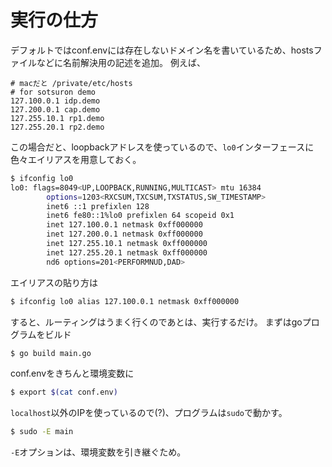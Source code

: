 # 実行の仕方
デフォルトではconf.envには存在しないドメイン名を書いているため、hostsファイルなどに名前解決用の記述を追加。
例えば、
```
# macだと /private/etc/hosts
# for sotsuron demo
127.100.0.1 idp.demo
127.200.0.1 cap.demo
127.255.10.1 rp1.demo
127.255.20.1 rp2.demo
```
この場合だと、loopbackアドレスを使っているので、`lo0`インターフェースに色々エイリアスを用意しておく。
```bash
$ ifconfig lo0
lo0: flags=8049<UP,LOOPBACK,RUNNING,MULTICAST> mtu 16384
        options=1203<RXCSUM,TXCSUM,TXSTATUS,SW_TIMESTAMP>
        inet6 ::1 prefixlen 128 
        inet6 fe80::1%lo0 prefixlen 64 scopeid 0x1 
        inet 127.100.0.1 netmask 0xff000000 
        inet 127.200.0.1 netmask 0xff000000 
        inet 127.255.10.1 netmask 0xff000000 
        inet 127.255.20.1 netmask 0xff000000 
        nd6 options=201<PERFORMNUD,DAD>
```
エイリアスの貼り方は
```bash
$ ifconfig lo0 alias 127.100.0.1 netmask 0xff000000
```

すると、ルーティングはうまく行くのであとは、実行するだけ。
まずはgoプログラムをビルド
```bash
$ go build main.go
```
conf.envをきちんと環境変数に
```bash
$ export $(cat conf.env)
```
`localhost`以外のIPを使っているので(?)、プログラムは`sudo`で動かす。
```bash
$ sudo -E main
```
`-E`オプションは、環境変数を引き継ぐため。
